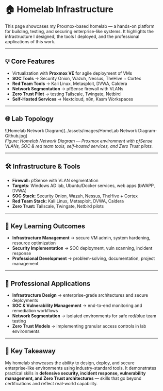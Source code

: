 # 🏠 **Homelab Infrastructure**

This page showcases my Proxmox-based homelab — a hands-on platform for building, testing, and securing enterprise-like systems. It highlights the infrastructure I designed, the tools I deployed, and the professional applications of this work.  

---

## 💡 **Core Features**
- Virtualization with **Proxmox VE** for agile deployment of VMs  
- **SOC Tools** → Security Onion, Wazuh, Nessus, TheHive + Cortex  
- **Red Team Tools** → Kali Linux, Metasploit, DVWA, Caldera  
- **Network Segmentation** → pfSense firewall with VLANs  
- **Zero Trust Pilot** → testing Tailscale, Twingate, Netbird  
- **Self-Hosted Services** → Nextcloud, n8n, Kasm Workspaces  

---

## 🌐 **Lab Topology**
![Homelab Network Diagram](../assets/images/HomeLab Network Diagram-Github.jpg)  
*Figure: Homelab Network Diagram — Proxmox environment with pfSense VLANs, SOC & red team tools, self-hosted services, and Zero Trust pilots.*  


---

## 🛠️ **Infrastructure & Tools**
- **Firewall:** pfSense with VLAN segmentation  
- **Targets:** Windows AD lab, Ubuntu/Docker services, web apps (bWAPP, DVWA)  
- **SOC Stack:** Security Onion, Wazuh, Nessus, TheHive + Cortex  
- **Red Team Stack:** Kali Linux, Metasploit, DVWA, Caldera  
- **Zero Trust:** Tailscale, Twingate, Netbird pilots  

---

## 🧠 **Key Learning Outcomes**
- **Infrastructure Management** → secure VM admin, system hardening, resource optimization  
- **Security Implementation** → SOC deployment, vuln scanning, incident response  
- **Professional Development** → problem-solving, documentation, project management  

---

## 💼 **Professional Applications**
- **Infrastructure Design** → enterprise-grade architectures and secure deployments  
- **SOC & Vulnerability Management** → end-to-end monitoring and remediation workflows  
- **Network Segmentation** → isolated environments for safe red/blue team testing  
- **Zero Trust Models** → implementing granular access controls in lab environments  


---

## 📌 **Key Takeaway**
My homelab showcases the ability to design, deploy, and secure enterprise-like environments using industry-standard tools. It demonstrates practical skills in **defensive security, incident response, vulnerability management, and Zero Trust architectures** — skills that go beyond certifications and reflect real-world capability.  
